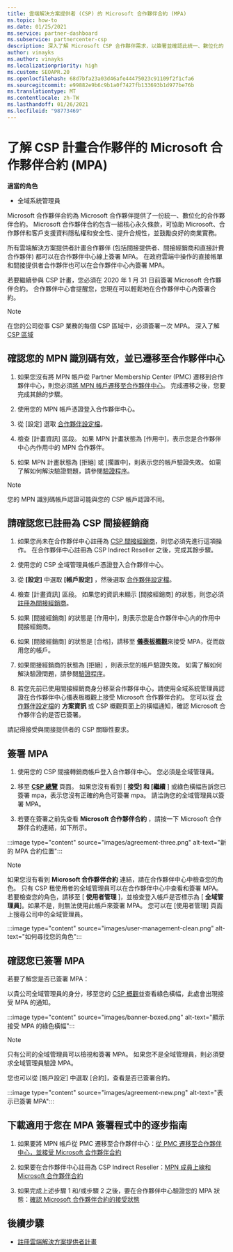 ```yaml
---
title: 雲端解決方案提供者 (CSP) 的 Microsoft 合作夥伴合約 (MPA)
ms.topic: how-to
ms.date: 01/25/2021
ms.service: partner-dashboard
ms.subservice: partnercenter-csp
description: 深入了解 Microsoft CSP 合作夥伴需求，以簽署並確認此統一、數位化的 Microsoft 合作夥伴合約 (MPA)。
author: vinayks
ms.author: vinayks
ms.localizationpriority: high
ms.custom: SEOAPR.20
ms.openlocfilehash: 68d7bfa23a03d46afe44475023c91109f2f1cfa6
ms.sourcegitcommit: e99882e9b6c9b1a0f7427fb133693b1d977be76b
ms.translationtype: MT
ms.contentlocale: zh-TW
ms.lasthandoff: 01/26/2021
ms.locfileid: "98773469"
---
```

# <a name="learn-about-the-microsoft-partner-agreement-mpa-for-csp-program-partners"></a>了解 CSP 計畫合作夥伴的 Microsoft 合作夥伴合約 (MPA)

**適當的角色**

- 全域系統管理員

Microsoft 合作夥伴合約為 Microsoft 合作夥伴提供了一份統一、數位化的合作夥伴合約。 Microsoft 合作夥伴合約包含一組核心永久條款，可協助 Microsoft、合作夥伴和客戶支援資料隱私權和安全性、提升合規性，並鼓勵良好的商業實務。

所有雲端解決方案提供者計畫合作夥伴 (包括間接提供者、間接經銷商和直接計費合作夥伴) 都可以在合作夥伴中心線上簽署 MPA。 在政府雲端中操作的直接帳單和間接提供者合作夥伴也可以在合作夥伴中心內簽署 MPA。

若要繼續參與 CSP 計畫，您必須在 2020 年 1 月 31 日前簽署 Microsoft 合作夥伴合約。 合作夥伴中心會提醒您，您現在可以輕鬆地在合作夥伴中心內簽署合約。

>[!NOTE]
>在您的公司從事 CSP 業務的每個 CSP 區域中，必須簽署一次 MPA。 深入了解 [CSP 區域](regional-authorization-overview.md) 

## <a name="verify-your-mpn-id-is-active-and-migrated-to-partner-center"></a>確認您的 MPN 識別碼有效，並已遷移至合作夥伴中心

1. 如果您沒有將 MPN 帳戶從 Partner Membership Center (PMC) 遷移到合作夥伴中心，則您必須[將 MPN 帳戶遷移至合作夥伴中心](move-pmc-pc-map.md)。 完成遷移之後，您要完成其餘的步驟。 

1. 使用您的 MPN 帳戶憑證登入合作夥伴中心。
 
1. 從 [設定] 選取 [合作夥伴設定檔](https://partner.microsoft.com/pcv/accountsettings/connectedpartnerprofile)。

1. 檢查 [計畫資訊] 區段。 如果 MPN 計畫狀態為 [作用中]，表示您是合作夥伴中心內作用中的 MPN 合作夥伴。
 
1. 如果 MPN 計畫狀態為 [拒絕] 或 [擱置中]，則表示您的帳戶驗證失敗。 如需了解如何解決驗證問題，請參閱[驗證程序](verification-responses.md)。



>[!NOTE]
>您的 MPN 識別碼帳戶認證可能與您的 CSP 帳戶認證不同。

## <a name="confirm-you-are-enrolled-as-a-csp-indirect-reseller"></a>請確認您已註冊為 CSP 間接經銷商

1. 如果您尚未在合作夥伴中心註冊為 [CSP 間接經銷商](indirect-reseller-tasks-in-partner-center.md)，則您必須先進行這項操作。 在合作夥伴中心註冊為 CSP Indirect Reseller 之後，完成其餘步驟。

1. 使用您的 CSP 全域管理員帳戶憑證登入合作夥伴中心。

1. 從 **[設定]** 中選取 **[帳戶設定]** ，然後選取 [合作夥伴設定檔](https://partner.microsoft.com/pcv/accountsettings/partnerprofile)。

1. 檢查 [計畫資訊] 區段。 如果您的資訊未顯示 [間接經銷商] 的狀態，則您必須[註冊為間接經銷商](indirect-reseller-tasks-in-partner-center.md)。

1. 如果 [間接經銷商] 的狀態是 [作用中]，則表示您是合作夥伴中心內的作用中間接經銷商。
 
4. 如果 [間接經銷商] 的狀態是 [合格]，請移至 [**儀表板概觀**](https://partner.microsoft.com/pcv/dashboard/overview)來接受 MPA，從而啟用您的帳戶。
 
1. 如果間接經銷商的狀態為 [拒絕] ，則表示您的帳戶驗證失敗。 如需了解如何解決驗證問題，請參閱[驗證程序](verification-responses.md)。

1. 若您先前已使用間接經銷商身分移至合作夥伴中心，請使用全域系統管理員認證在合作夥伴中心儀表板概觀上接受 Microsoft 合作夥伴合約。 您可以從 [合作夥伴設定檔](https://partner.microsoft.com/pcv/accountsettings/partnerprofile)的 **方案資訊** 或 CSP 概觀頁面上的橫幅通知，確認 Microsoft 合作夥伴合約是否已簽署。

請記得接受與間接提供者的 CSP 關聯性要求。

## <a name="sign-the-mpa"></a>簽署 MPA

1. 使用您的 CSP 間接轉銷商帳戶登入合作夥伴中心。 您必須是全域管理員。
1. 移至 **[CSP 總覽](https://partner.microsoft.com/pcv/dashboard/overview)** 頁面。  如果您沒有看到 [ **接受] 和 [繼續** ] 或綠色橫幅告訴您已簽署 mpa，表示您沒有正確的角色可簽署 mpa。 請洽詢您的全域管理員以簽署 MPA。

1. 若要在簽署之前先查看 **Microsoft 合作夥伴合約** ，請按一下 Microsoft 合作夥伴合約連結，如下所示。

:::image type="content" source="images/agreement-three.png" alt-text="新的 MPA 合約位置":::

>[!NOTE]
>如果您沒有看到 **Microsoft 合作夥伴合約** 連結，請在合作夥伴中心中檢查您的角色。 只有 CSP 租使用者的全域管理員可以在合作夥伴中心中查看和簽署 MPA。 若要檢查您的角色，請移至 [ **使用者管理** ]，並檢查登入帳戶是否標示為 [ **全域管理員**]。如果不是，則無法使用此帳戶來簽署 MPA。 您可以在 [使用者管理] 頁面上搜尋公司中的全域管理員。

:::image type="content" source="images/user-management-clean.png" alt-text="如何尋找您的角色":::

## <a name="verify-that-you-have-signed-the-mpa"></a>確認您已簽署 MPA

若要了解您是否已簽署 MPA：

 以貴公司全域管理員的身分，移至您的 [CSP 概觀](https://partner.microsoft.com/pcv/dashboard/overview)並查看綠色橫幅，此處會出現接受 MPA 的通知。

 
:::image type="content" source="images/banner-boxed.png" alt-text="顯示接受 MPA 的綠色橫幅":::

>[!NOTE]
>只有公司的全域管理員可以檢視和簽署 MPA。 如果您不是全域管理員，則必須要求全域管理員驗證 MPA。

您也可以從 [帳戶設定] 中選取 [合約]，查看是否已簽署合約。

:::image type="content" source="images/agreement-new.png" alt-text="表示已簽署 MPA":::


## <a name="download-the-step-by-step-guide-thats-right-for-where-you-are-in-the-mpa-signing-process"></a>下載適用于您在 MPA 簽署程式中的逐步指南

1. 如果要將 MPN 帳戶從 PMC 遷移至合作夥伴中心：[從 PMC 遷移至合作夥伴中心，並接受 Microsoft 合作夥伴合約](https://assetsprod.microsoft.com/mpn/migrate-pmc-pc-mpa-guide.pptx)

2. 如果要在合作夥伴中心註冊為 CSP Indirect Reseller：[MPN 成員上線和 Microsoft 合作夥伴合約](https://assetsprod.microsoft.com/mpn/onboard-pc-csp-mpn-mpa-guide.pptx)

3. 如果完成上述步驟 1 和/或步驟 2 之後，要在合作夥伴中心驗證您的 MPA 狀態：[確認 Microsoft 合作夥伴合約的接受狀態](https://assetsprod.microsoft.com/mpn/verify-mpa-acceptance-status.pptx)
 
## <a name="next-steps"></a>後續步驟

- [註冊雲端解決方案提供者計畫](indirect-reseller-tasks-in-partner-center.md)
